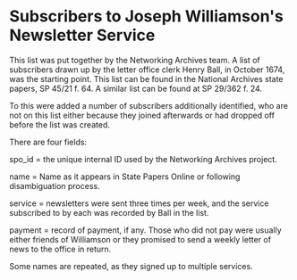 # Subscribers to Joseph Williamson's Newsletter Service

This list was put together by the Networking Archives team. A list of subscribers drawn up by the letter office clerk Henry Ball, in October 1674, was the starting point. This list can be found in the National Archives state papers, SP 45/21 f. 64. A similar list can be found at SP 29/362 f. 24.

To this were added a number of subscribers additionally identified, who are not on this list either because they joined afterwards or had dropped off before the list was created. 

There are four fields: 

spo_id = the unique internal ID used by the Networking Archives project.

name = Name as it appears in State Papers Online or following disambiguation process.

service = newsletters were sent three times per week, and the service subscribed to by each was recorded by Ball in the list.

payment = record of payment, if any. Those who did not pay were usually either friends of Williamson or they promised to send a weekly letter of news to the office in return. 

Some names are repeated, as they signed up to multiple services. 
